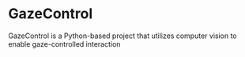 # GazeControl
GazeControl is a Python-based project that utilizes computer vision to enable gaze-controlled interaction
